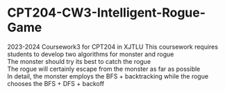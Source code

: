 # CPT204-CW3-Intelligent-Rogue-Game
2023-2024 Coursework3 for CPT204 in XJTLU
This coursework requires students to develop two algorithms for monster and rogue  
The monster should try its best to catch the rogue  
The rogue will certainly escape from the monster as far as possible  
In detail, the monster employs the BFS + backtracking while the rogue chooses the BFS + DFS + backoff
